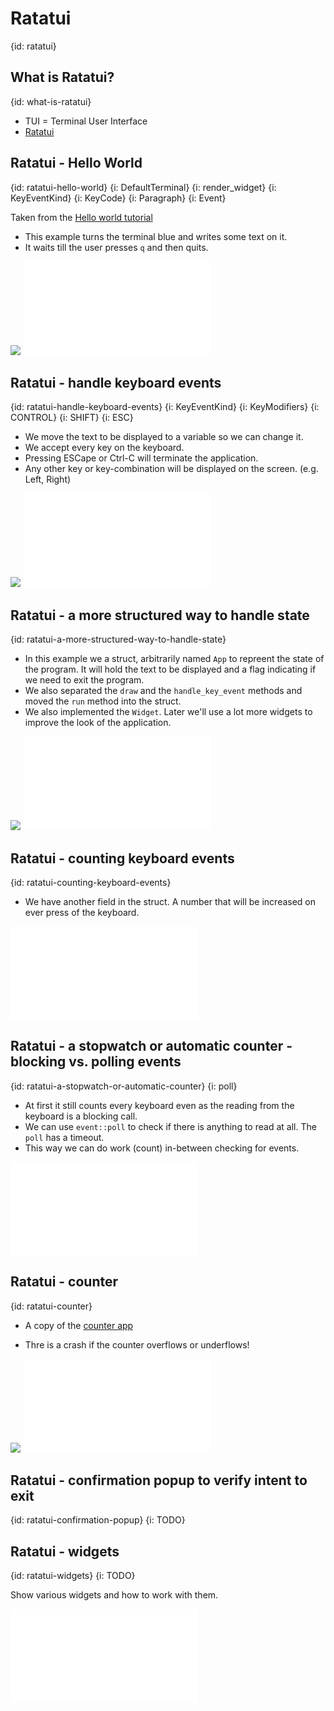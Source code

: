 # Ratatui
{id: ratatui}

## What is Ratatui?
{id: what-is-ratatui}

* TUI = Terminal User Interface
* [Ratatui](https://ratatui.rs/)

## Ratatui - Hello World
{id: ratatui-hello-world}
{i: DefaultTerminal}
{i: render_widget}
{i: KeyEventKind}
{i: KeyCode}
{i: Paragraph}
{i: Event}

Taken from the [Hello world tutorial](https://ratatui.rs/tutorials/hello-world/)

* This example turns the terminal blue and writes some text on it.
* It waits till the user presses `q` and then quits.

![](examples/ratatui/hello-world/Cargo.toml)
![](examples/ratatui/hello-world/src/main.rs)


## Ratatui - handle keyboard events
{id: ratatui-handle-keyboard-events}
{i: KeyEventKind}
{i: KeyModifiers}
{i: CONTROL}
{i: SHIFT}
{i: ESC}


* We move the text to be displayed to a variable so we can change it.
* We accept every key on the keyboard.
* Pressing ESCape or Ctrl-C will terminate the application.
* Any other key or key-combination will be displayed on the screen. (e.g. Left, Right)

![](examples/ratatui/handle-the-keyboard/Cargo.toml)
![](examples/ratatui/handle-the-keyboard/src/main.rs)


## Ratatui - a more structured way to handle state
{id: ratatui-a-more-structured-way-to-handle-state}

* In this example we a struct, arbitrarily named `App` to repreent the state of the program. It will hold the text to be displayed and a flag indicating if we need to exit the program.
* We also separated the `draw` and the `handle_key_event` methods and moved the `run` method into the struct.
* We also implemented the `Widget`. Later we'll use a lot more widgets to improve the look of the application.

![](examples/ratatui/handle-the-keyboard-state/Cargo.toml)
![](examples/ratatui/handle-the-keyboard-state/src/main.rs)

## Ratatui - counting keyboard events
{id: ratatui-counting-keyboard-events}

* We have another field in the struct. A number that will be increased on ever press of the keyboard.

![](examples/ratatui/counting-keyboard-events/src/main.rs)

## Ratatui - a stopwatch or automatic counter - blocking vs. polling events
{id: ratatui-a-stopwatch-or-automatic-counter}
{i: poll}

* At first it still counts every keyboard even as the reading from the keyboard is a blocking call.
* We can use `event::poll` to check if there is anything to read at all. The `poll` has a timeout.
* This way we can do work (count) in-between checking for events.

![](examples/ratatui/stop-watch-counter/src/main.rs)

## Ratatui - counter
{id: ratatui-counter}

* A copy of the [counter app](https://ratatui.rs/tutorials/counter-app/)

* Thre is a crash if the counter overflows or underflows!

![](examples/ratatui/counter/Cargo.toml)
![](examples/ratatui/counter/src/main.rs)


## Ratatui - confirmation popup to verify intent to exit
{id: ratatui-confirmation-popup}
{i: TODO}

## Ratatui - widgets
{id: ratatui-widgets}
{i: TODO}

Show various widgets and how to work with them.

![](examples/ratatui/widgets/src/main.rs)




